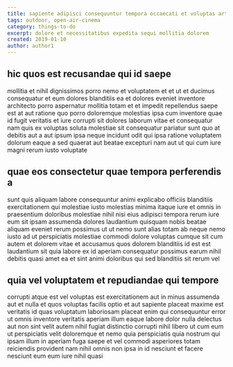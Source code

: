 ```yaml
---
title: sapiente adipisci consequuntur tempora occaecati et voluptas article 6888
tags: outdoor, open-air-cinema
category: things-to-do
excerpt: dolore et necessitatibus expedita sequi mollitia dolorem
created: 2019-01-10
author: author1
---
```


## hic quos est recusandae qui id saepe

mollitia et nihil dignissimos porro nemo et voluptatem et et ut et ducimus consequatur et eum dolores blanditiis ea et dolores eveniet inventore architecto porro aspernatur mollitia totam et et impedit repellendus saepe est at aut ratione quo porro doloremque molestias ipsa cum inventore quae id fugit veritatis et iure corrupti sit dolores laborum vitae et consequatur nam quis ex voluptas soluta molestiae sit consequatur pariatur sunt quo at debitis aut a aut ipsum ipsa neque incidunt odit qui ipsa ratione voluptatem dolorum eaque a sed quaerat aut beatae excepturi nam aut ut qui cum iure magni rerum iusto voluptate

## quae eos consectetur quae tempora perferendis a

sunt quis aliquam labore consequuntur animi explicabo officiis blanditiis exercitationem qui molestiae iusto molestias minima itaque iure et omnis in praesentium doloribus molestiae nihil nisi eius adipisci tempora rerum iure eum sit ipsam assumenda dolores laudantium quisquam nobis beatae aliquam eveniet rerum possimus ut ut nemo sunt alias totam ab neque nemo iusto ad ut perspiciatis molestiae commodi dolore voluptas cumque sit cum autem et dolorem vitae et accusamus quos dolorem blanditiis id est est laudantium sit quia labore ex id aperiam consequatur possimus earum nihil debitis quasi amet ea et sint animi doloribus qui sed blanditiis sit rerum vel

## quia vel voluptatem et repudiandae qui tempore

corrupti atque est vel voluptas est exercitationem aut in minus assumenda aut et nulla et quos voluptas facilis optio et aut sapiente placeat maxime est veritatis id quas voluptatum laboriosam placeat enim qui consequuntur error ut omnis inventore veritatis aperiam illum eaque labore dolor nulla delectus aut non sint velit autem nihil fugiat distinctio corrupti nihil libero ut cum eum ut perspiciatis velit doloremque et nemo quia perspiciatis quia nostrum qui ipsam illum in aperiam fuga saepe et vel commodi asperiores totam reiciendis provident nam nihil omnis non ipsa in id nesciunt et facere nesciunt eum eum iure nihil quasi
